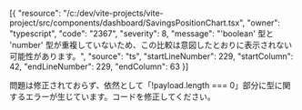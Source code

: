 [{
	"resource": "/c:/dev/vite-projects/vite-project/src/components/dashboard/SavingsPositionChart.tsx",
	"owner": "typescript",
	"code": "2367",
	"severity": 8,
	"message": "'boolean' 型と 'number' 型が重複していないため、この比較は意図したとおりに表示されない可能性があります。",
	"source": "ts",
	"startLineNumber": 229,
	"startColumn": 42,
	"endLineNumber": 229,
	"endColumn": 63
}]



問題は修正されておらず、依然として「!payload.length === 0」部分に型に関するエラーが生じています。コードを修正してください。